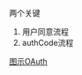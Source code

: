 
两个关键
1. 用户同意流程
2. authCode流程

[图示OAuth](https://www.ducktyped.org/p/an-illustrated-guide-to-oauth)

